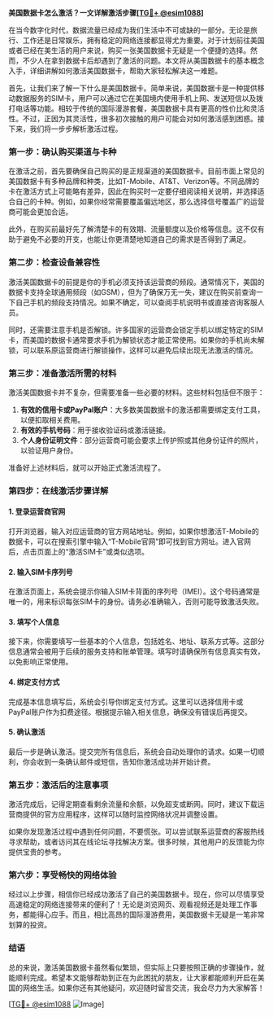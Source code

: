 **美国数据卡怎么激活？一文详解激活步骤[[TG💪+ @esim1088](https://t.me/s/esim1088)]**

在当今数字化时代，数据流量已经成为我们生活中不可或缺的一部分。无论是旅行、工作还是日常娱乐，拥有稳定的网络连接都显得尤为重要。对于计划前往美国或者已经在美生活的用户来说，购买一张美国数据卡无疑是一个便捷的选择。然而，不少人在拿到数据卡后却遇到了激活的问题。本文将从美国数据卡的基本概念入手，详细讲解如何激活美国数据卡，帮助大家轻松解决这一难题。

首先，让我们来了解一下什么是美国数据卡。简单来说，美国数据卡是一种提供移动数据服务的SIM卡，用户可以通过它在美国境内使用手机上网、发送短信以及拨打电话等功能。相较于传统的国际漫游套餐，美国数据卡具有更高的性价比和灵活性。不过，正因为其灵活性，很多初次接触的用户可能会对如何激活感到困惑。接下来，我们将一步步解析激活过程。

### **第一步：确认购买渠道与卡种**

在激活之前，首先要确保自己购买的是正规渠道的美国数据卡。目前市面上常见的美国数据卡有多种品牌和种类，比如T-Mobile、AT&T、Verizon等。不同品牌的卡在激活方式上可能略有差异，因此在购买时一定要仔细阅读相关说明，并选择适合自己的卡种。例如，如果你经常需要覆盖偏远地区，那么选择信号覆盖广的运营商可能会更加合适。

此外，在购买前最好先了解清楚卡的有效期、流量额度以及价格等信息。这不仅有助于避免不必要的开支，也能让你更清楚地知道自己的需求是否得到了满足。

### **第二步：检查设备兼容性**

激活美国数据卡的前提是你的手机必须支持该运营商的频段。通常情况下，美国的数据卡支持全球通用频段（如GSM），但为了确保万无一失，建议在购买前查询一下自己手机的频段支持情况。如果不确定，可以查阅手机说明书或直接咨询客服人员。

同时，还需要注意手机是否解锁。许多国家的运营商会锁定手机以绑定特定的SIM卡，而美国的数据卡通常要求手机为解锁状态才能正常使用。如果你的手机尚未解锁，可以联系原运营商进行解锁操作，这样可以避免后续出现无法激活的情况。

### **第三步：准备激活所需的材料**

激活美国数据卡并不复杂，但需要准备一些必要的材料。这些材料包括但不限于：

1. **有效的信用卡或PayPal账户**：大多数美国数据卡的激活都需要绑定支付工具，以便扣取相关费用。
2. **有效的手机号码**：用于接收验证码或激活链接。
3. **个人身份证明文件**：部分运营商可能会要求上传护照或其他身份证件的照片，以验证用户身份。

准备好上述材料后，就可以开始正式激活流程了。

### **第四步：在线激活步骤详解**

#### **1. 登录运营商官网**
打开浏览器，输入对应运营商的官方网站地址。例如，如果你想激活T-Mobile的数据卡，可以在搜索引擎中输入“T-Mobile官网”即可找到官方网址。进入官网后，点击页面上的“激活SIM卡”或类似选项。

#### **2. 输入SIM卡序列号**
在激活页面上，系统会提示你输入SIM卡背面的序列号（IMEI）。这个号码通常是唯一的，用来标识每张SIM卡的身份。请务必准确输入，否则可能导致激活失败。

#### **3. 填写个人信息**
接下来，你需要填写一些基本的个人信息，包括姓名、地址、联系方式等。这部分信息通常会被用于后续的服务支持和账单管理。填写时请确保所有信息真实有效，以免影响正常使用。

#### **4. 绑定支付方式**
完成基本信息填写后，系统会引导你绑定支付方式。这里可以选择信用卡或PayPal账户作为扣费途径。根据提示输入相关信息，确保没有错误后再提交。

#### **5. 确认激活**
最后一步是确认激活。提交完所有信息后，系统会自动处理你的请求。如果一切顺利，你会收到一条确认邮件或短信，告知你激活成功并开始计费。

### **第五步：激活后的注意事项**

激活完成后，记得定期查看剩余流量和余额，以免超支或断网。同时，建议下载运营商提供的官方应用程序，这样可以随时监控网络状况并调整设置。

如果你发现激活过程中遇到任何问题，不要慌张。可以尝试联系运营商的客服热线寻求帮助，或者访问其在线论坛寻找解决方案。很多时候，其他用户的反馈能为你提供宝贵的参考。

### **第六步：享受畅快的网络体验**

经过以上步骤，相信你已经成功激活了自己的美国数据卡。现在，你可以尽情享受高速稳定的网络连接带来的便利了！无论是浏览网页、观看视频还是处理工作事务，都能得心应手。而且，相比高昂的国际漫游费用，美国数据卡无疑是一笔非常划算的投资。

### **结语**

总的来说，激活美国数据卡虽然看似繁琐，但实际上只要按照正确的步骤操作，就能顺利完成。希望本文能够帮助到正在为此困扰的朋友，让大家都能顺利开启在美国的网络生活。如果你还有其他疑问，欢迎随时留言交流，我会尽力为大家解答！

[[TG💪+ @esim1088](https://t.me/s/esim1088) ![Image](https://i.postimg.cc/4NQfJmqS/Snipaste-2025-05-13-00-14-12.png)]